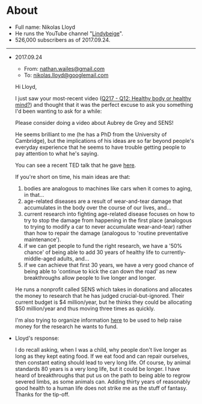 # About
- Full name: Nikolas Lloyd
- He runs the YouTube channel "[Lindybeige](https://www.youtube.com/channel/UC9pgQfOXRsp4UKrI8q0zjXQ)".
- 526,000 subscribers as of 2017.09.24.

---

- 2017.09.24
    - From: nathan.wailes@gmail.com
    - To: nikolas.lloyd@googlemail.com
  
  Hi Lloyd,

  I just saw your most-recent video ([Q217 - Q12: Healthy body or healthy mind?](https://www.youtube.com/watch?v=YnMLRfkdx2E)) and thought that it was the perfect excuse to ask you something I'd been wanting to ask for a while:

  Please consider doing a video about Aubrey de Grey and SENS!

  He seems brilliant to me (he has a PhD from the University of Cambridge), but the implications of his ideas are so far beyond people's everyday experience that he seems to have trouble getting people to pay attention to what he's saying.

  You can see a recent TED talk that he gave [here](https://www.youtube.com/watch?v=r7eTSf9wkOM).

  If you're short on time, his main ideas are that:
  
  1. bodies are analogous to machines like cars when it comes to aging, in that...
  1. age-related diseases are a result of wear-and-tear damage that accumulates in the body over the course of our lives, and...
  1. current research into fighting age-related disease focuses on how to try to stop the damage from happening in the first place (analogous to trying to modify a car to never accumulate wear-and-tear) rather than how to repair the damage (analogous to 'routine preventative maintenance').
  1. if we can get people to fund the right research, we have a '50% chance' of being able to add 30 years of healthy life to currently-middle-aged adults, and...
  1. if we can achieve that first 30 years, we have a very good chance of being able to 'continue to kick the can down the road' as new breakthroughs allow people to live longer and longer.

  He runs a nonprofit called SENS which takes in donations and allocates the money to research that he has judged crucial-but-ignored. Their current budget is $4 million/year, but he thinks they could be allocating $50 million/year and thus moving three times as quickly.

  I'm also trying to organize information [here](https://github.com/NathanWailes/SENS) to be used to help raise money for the research he wants to fund.
  
- Lloyd's response:
  
  I do recall asking, when I was a child, why people don't live longer as long as they kept eating food.  If we eat food and can repair ourselves, then constant eating should lead to very long life.  Of course, by animal standards 80 years is a very long life, but it could be longer.  I have heard of breakthroughs that put us on the path to being able to regrow severed limbs, as some animals can.  Adding thirty years of reasonably good health to a human life does not strike me as the stuff of fantasy. Thanks for the tip-off.
